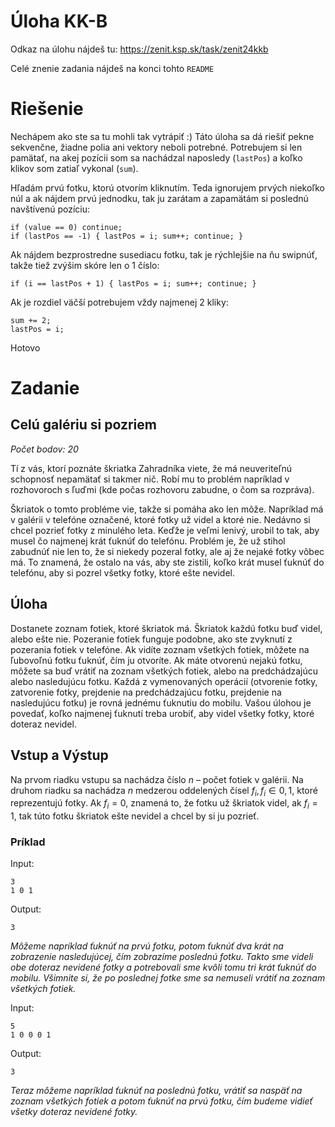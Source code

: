 # Úloha KK-B

Odkaz na úlohu nájdeš tu: https://zenit.ksp.sk/task/zenit24kkb

Celé znenie zadania nájdeš na konci tohto `README`

# Riešenie

Nechápem ako ste sa tu mohli tak vytrápiť :) Táto úloha sa dá riešiť pekne sekvenčne, žiadne polia ani vektory
neboli potrebné. Potrebujem si len pamätať, na akej pozícii som sa nachádzal naposledy (`lastPos`) a koľko klikov
som zatiaľ vykonal (`sum`).

Hľadám prvú fotku, ktorú otvorím kliknutím. Teda ignorujem prvých
niekoľko núl a ak nájdem prvú jednodku, tak ju zarátam a zapamätám si poslednú navštívenú pozíciu:

```
if (value == 0) continue;
if (lastPos == -1) { lastPos = i; sum++; continue; }
```

Ak nájdem bezprostredne susediacu fotku, tak je rýchlejšie na ňu swipnúť, takže tiež zvýšim skóre len o 1 číslo:
```
if (i == lastPos + 1) { lastPos = i; sum++; continue; }
```
Ak je rozdiel väčší potrebujem vždy najmenej 2 kliky:
```
sum += 2;
lastPos = i;
```
Hotovo

# Zadanie

## Celú galériu si pozriem
_Počet bodov: 20_

Tí z vás, ktorí poznáte škriatka Zahradníka viete, že má neuveriteľnú schopnosť nepamätať si takmer nič. Robí mu to
problém napríklad v rozhovoroch s ľuďmi (kde počas rozhovoru zabudne, o čom sa rozpráva).

Škriatok o tomto probléme vie, takže si pomáha ako len môže. Napríklad má v galérii v telefóne označené, ktoré fotky
už videl a ktoré nie. Nedávno si chcel pozrieť fotky z minulého leta. Keďže je veľmi lenivý, urobil to tak, aby musel
čo najmenej krát ťuknúť do telefónu. Problém je, že už stihol zabudnúť nie len to, že si niekedy pozeral fotky, ale aj
že nejaké fotky vôbec má. To znamená, že ostalo na vás, aby ste zistili, koľko krát musel ťuknúť do telefónu, aby si
pozrel všetky fotky, ktoré ešte nevidel.

## Úloha
Dostanete zoznam fotiek, ktoré škriatok má. Škriatok každú fotku buď videl, alebo ešte nie. Pozeranie fotiek funguje
podobne, ako ste zvyknutí z pozerania fotiek v telefóne. Ak vidíte zoznam všetkých fotiek, môžete na ľubovoľnú fotku
ťuknúť, čím ju otvoríte. Ak máte otvorenú nejakú fotku, môžete sa buď vrátiť na zoznam všetkých fotiek, alebo na
predchádzajúcu alebo nasledujúcu fotku. Každá z vymenovaných operácií (otvorenie fotky, zatvorenie fotky, prejdenie
na predchádzajúcu fotku, prejdenie na nasledujúcu fotku) je rovná jednému ťuknutiu do mobilu. Vašou úlohou je povedať,
koľko najmenej ťuknutí treba urobiť, aby videl všetky fotky, ktoré doteraz nevidel.

## Vstup a Výstup
Na prvom riadku vstupu sa nachádza číslo $`n`$ – počet fotiek v galérii. Na druhom riadku sa nachádza $`n`$ medzerou
oddelených čísel $`f_i, f_i \in {0, 1}`$, ktoré reprezentujú fotky. Ak $`f_i = 0`$, znamená to, že fotku už škriatok
videl, ak $`f_i = 1`$, tak túto fotku škriatok ešte nevidel a chcel by si ju pozrieť.

### Príklad

Input:

```
3
1 0 1
```

Output:

```
3
```

_Môžeme napríklad ťuknúť na prvú fotku, potom ťuknúť dva krát na zobrazenie nasledujúcej, čím zobrazíme poslednú fotku.
Takto sme videli obe doteraz nevidené fotky a potrebovali sme kvôli tomu tri krát ťuknúť do mobilu. Všimnite si, že po
poslednej fotke sme sa nemuseli vrátiť na zoznam všetkých fotiek._

Input:

```
5
1 0 0 0 1
```
Output:

```
3
```

_Teraz môžeme napríklad ťuknúť na poslednú fotku, vrátiť sa naspäť na zoznam všetkých fotiek a potom ťuknúť na prvú fotku, čím budeme vidieť všetky doteraz nevidené fotky._